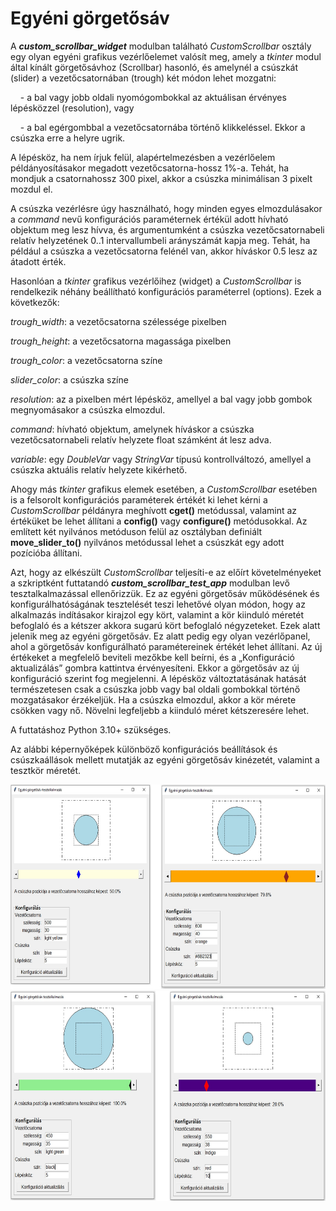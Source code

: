 # Egyéni görgetősáv

A ***custom_scrollbar_widget*** modulban található *CustomScrollbar* osztály egy olyan egyéni grafikus vezérlőelemet valósít meg, amely a *tkinter* modul által kínált görgetősávhoz (Scrollbar) hasonló, és amelynél a csúszkát (slider) a vezetőcsatornában (trough) két módon lehet mozgatni:

    - a bal vagy jobb oldali nyomógombokkal az aktuálisan érvényes lépésközzel (resolution), vagy
    
    - a bal egérgombbal a vezetőcsatornába történő klikkeléssel. Ekkor a csúszka erre a helyre ugrik.

A lépésköz, ha nem írjuk felül, alapértelmezésben a vezérlőelem példányosításakor megadott vezetőcsatorna-hossz 1%-a. Tehát, ha mondjuk a csatornahossz 300 pixel, akkor a csúszka minimálisan 3 pixelt mozdul el.

A csúszka vezérlésre úgy használható, hogy minden egyes elmozdulásakor a *command* nevű konfigurációs paraméternek értékül adott hívható objektum meg lesz hívva, és argumentumként a csúszka vezetőcsatornabeli relatív helyzetének 0..1 intervallumbeli arányszámát kapja meg. Tehát, ha például a csúszka a vezetőcsatorna felénél van, akkor híváskor 0.5 lesz az átadott érték.

Hasonlóan a *tkinter* grafikus vezérlőihez (widget) a *CustomScrollbar* is rendelkezik néhány beállítható konfigurációs paraméterrel (options). Ezek a következők:

_trough\_width_: a vezetőcsatorna szélessége pixelben

_trough\_height_: a vezetőcsatorna magassága pixelben

_trough\_color_: a vezetőcsatorna színe

_slider\_color_: a csúszka színe

_resolution_: az a pixelben mért lépésköz, amellyel a bal vagy jobb gombok megnyomásakor a csúszka elmozdul.

_command_: hívható objektum, amelynek híváskor a csúszka vezetőcsatornabeli relatív helyzete float számként át lesz adva.

_variable_: egy *DoubleVar* vagy *StringVar* típusú kontrollváltozó, amellyel a csúszka aktuális relatív helyzete kikérhető.

Ahogy más *tkinter* grafikus elemek esetében, a *CustomScrollbar* esetében is a felsorolt konfigurációs paraméterek értékét ki lehet kérni a *CustomScrollbar* példányra meghívott **cget()** metódussal, valamint az értéküket be lehet állítani a **config()** vagy **configure()** metódusokkal. Az említett két nyilvános metóduson felül az osztályban definiált **move_slider_to()** nyilvános metódussal lehet a csúszkát egy adott pozícióba állítani.

Azt, hogy az elkészült *CustomScrollbar* teljesíti-e az előírt követelményeket a szkriptként futtatandó ***custom_scrollbar_test_app*** modulban levő tesztalkalmazással ellenőrizzük. Ez az egyéni görgetősáv működésének és konfigurálhatóságának tesztelését teszi lehetővé olyan módon, hogy az alkalmazás indításakor kirajzol egy kört, valamint a kör kiinduló méretét befoglaló és a kétszer akkora sugarú kört befoglaló négyzeteket. Ezek alatt jelenik meg az egyéni görgetősáv. Ez alatt pedig egy olyan vezérlőpanel, ahol a görgetősáv konfigurálható paramétereinek értékét lehet állítani. Az új értékeket a megfelelő beviteli mezőkbe kell beírni, és a „Konfiguráció aktualizálás” gombra kattintva érvényesíteni. Ekkor a görgetősáv az új konfiguráció szerint fog megjelenni. A lépésköz változtatásának hatását természetesen csak a csúszka jobb vagy bal oldali gombokkal történő mozgatásakor érzékeljük. Ha a csúszka elmozdul, akkor a kör mérete csökken vagy nő. Növelni legfeljebb a kiinduló méret kétszeresére lehet.

A futtatáshoz Python 3.10+ szükséges.

Az alábbi képernyőképek különböző konfigurációs beállítások és csúszkaállások mellett mutatják az egyéni görgetősáv kinézetét, valamint a tesztkör méretét.

<img src="https://github.com/pythontudasepites/custom_scrollbar/blob/main/custom_scrollbar_1.jpg" width="623" height="327">

<img src="https://github.com/pythontudasepites/custom_scrollbar/blob/main/custom_scrollbar_2.jpg" width="623" height="336">

